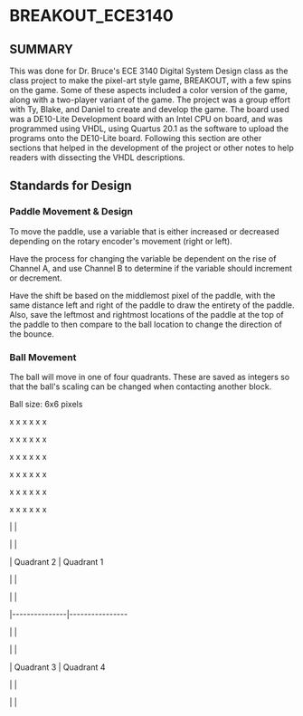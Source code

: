 # BREAKOUT_ECE3140

## SUMMARY

This was done for Dr. Bruce's ECE 3140 Digital System Design class as the class project to make the pixel-art style game, BREAKOUT, with a few spins on the game. Some of these aspects included a color version of the game, along with a two-player variant of the game. The project was a group effort with Ty, Blake, and Daniel to create and develop the game. The board used was a DE10-Lite Development board with an Intel CPU on board, and was programmed using VHDL, using Quartus 20.1 as the software to upload the programs onto the DE10-Lite board. Following this section are other sections that helped in the development of the project or other notes to help readers with dissecting the VHDL descriptions.


## Standards for Design

### Paddle Movement & Design
To move the paddle, use a variable that is either increased or decreased depending on the rotary encoder's movement (right or left).

Have the process for changing the variable be dependent on the rise of Channel A, and use Channel B to determine if the variable should increment or decrement.

Have the shift be based on the middlemost pixel of the paddle, with the same distance left and right of the paddle to draw the entirety of the paddle. Also, save the leftmost and rightmost locations of the paddle at the top of the paddle to then compare to the ball location to change the direction of the bounce.

### Ball Movement

The ball will move in one of four quadrants. These are saved as integers so that the ball's scaling can be changed when contacting another block.

Ball size: 6x6 pixels

x x x x x x

x x x x x x

x x x x x x

x x x x x x

x x x x x x

x x x x x x

|               |

|               |

|  Quadrant 2   |    Quadrant 1   

|               |    

|               |

|---------------|----------------

|               |

|               |

|  Quadrant 3   |    Quadrant 4   

|               |

|               |
